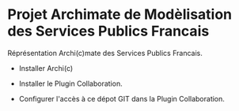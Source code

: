 # Projet Archimate de Modèlisation des Services Publics Francais

Réprésentation Archi(c)mate des Services Publics Francais.

* Installer Archi(c)

* Installer le Plugin Collaboration.

* Configurer l'accès à ce dépot GIT dans la Plugin Collaboration.

